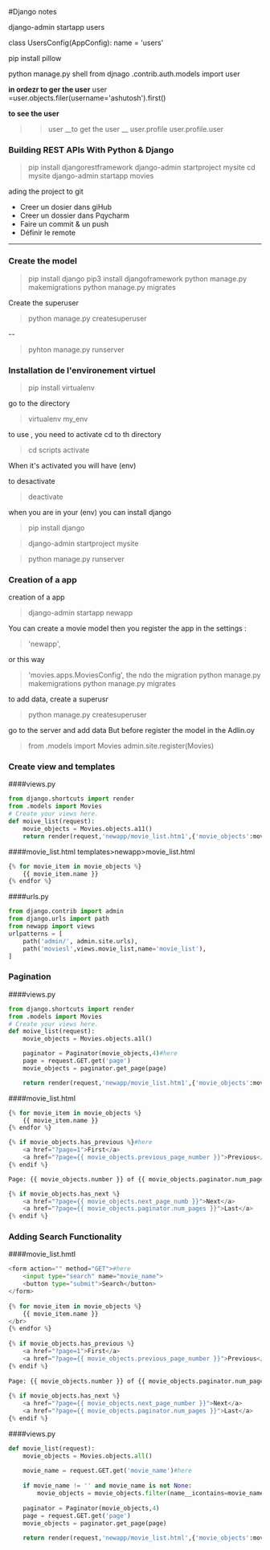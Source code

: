 #Django notes

django-admin startapp users


class UsersConfig(AppConfig):
    name = 'users'

pip install pillow

python manage.py shell
from djnago .contrib.auth.models import user

__in ordezr to ger the user__
user =user.objects.filer(username='ashutosh').first()

__to see the user__
>>user
__to get the user __
>>user.profile
>>user.profile.user



### Building REST APIs With Python & Django
>pip install djangorestframework
django-admin startproject mysite
cd mysite
django-admin startapp movies


ading the project to git 
- Creer un dosier dans giHub
- Creer un dossier dans Pqycharm
- Faire un commit & un push 
- Définir le remote


----

### Create the model
>pip install django
pip3 install djangoframework
python manage.py makemigrations
>python manage.py migrates

Create the superuser

>python manage.py createsuperuser

-- 
>pyhton manage.py runserver

### Installation de l'environement virtuel

>pip install virtualenv

go to the directory
>virtualenv my_env

to use , you need to activate
cd to th directory
>cd scripts
>activate

When it's activated you will have (env)

to desactivate 
>deactivate

when you are in your (env)
you can install django
>pip install django

>django-admin startproject mysite

>python manage.py runserver

### Creation of a app

creation of a app
>django-admin startapp newapp

You can create a movie model 
then you register the app in the settings : 
>'newapp',

or this way

>'movies.apps.MoviesConfig',
the ndo the migration
>python manage.py makemigrations
>python manage.py migrates

to add data, create a superusr
>python manage.py createsuperuser

go to   the server and add data
But before register the model in the Adlin.oy
>from .models import Movies
>admin.site.register(Movies)

### Create view and templates

####views.py
```python
from django.shortcuts import render
from .models import Movies
# Create your views here.
def moive_list(request):
    movie_objects = Movies.objects.a11()
    return render(request,'newapp/movie_list.htm1',{'movie_objects':movie_objects})
```
####movie_list.html
templates>newapp>movie_list.html

```python
{% for movie_item in movie_objects %}
    {{ movie_item.name }}
{% endfor %}
```

####urls.py
```python
from django.contrib import admin
from django.urls import path
from newapp import views
urlpatterns = [
    path('admin/', admin.site.urls),
    path('moviesl',views.movie_list,name='movie_list'),
]
```

### Pagination

####views.py
```python
from django.shortcuts import render
from .models import Movies
# Create your views here.
def moive_list(request):
    movie_objects = Movies.objects.a1l()

    paginator = Paginator(movie_objects,4)#here
    page = request.GET.get('page')
    movie_objects = paginator.get_page(page)

    return render(request,'newapp/movie_list.htm1',{'movie_objects':movie_objects})
```

####movie_list.html

```python
{% for movie_item in movie_objects %}
    {{ movie_item.name }}
{% endfor %}

{% if movie_objects.has_previous %}#here
    <a href="?page=1">First</a>
    <a href="?page={{ movie_objects.previous_page_number }}">Previous</a>
{% endif %}

Page: {{ movie_objects.number }} of {{ movie_objects.paginator.num_pages}}

{% if movie_objects.has_next %} 
    <a href="?page={{ movie_objects.next_page_numb }}">Next</a>
    <a href="?page={{ movie_objects.paginator.num_pages }}">Last</a>
{% endif %}

```

### Adding Search Functionality

####movie_list.hmtl
```python
<form action="" method="GET">#here
    <input type="search" name="movie_name">
    <button type="submit">Search</button>
</form>
 
{% for movie_item in movie_objects %}
    {‌{ movie_item.name }}
</br>
{% endfor %}
 
{% if movie_objects.has_previous %}
    <a href="?page=1">First</a>
    <a href="?page={‌{ movie_objects.previous_page_number }}">Previous</a>
{% endif %}
 
Page: {‌{ movie_objects.number }} of {‌{ movie_objects.paginator.num_pages }}
 
{% if movie_objects.has_next %}
    <a href="?page={‌{ movie_objects.next_page_number }}">Next</a>
    <a href="?page={‌{ movie_objects.paginator.num_pages }}">Last</a>
{% endif %}
```

####views.py
```python
def movie_list(request):
    movie_objects = Movies.objects.all()
 
    movie_name = request.GET.get('movie_name')#here
 
    if movie_name != '' and movie_name is not None:
        movie_objects = movie_objects.filter(name__icontains=movie_name)
 
    paginator = Paginator(movie_objects,4)
    page = request.GET.get('page')
    movie_objects = paginator.get_page(page)
 
    return render(request,'newapp/movie_list.html',{'movie_objects':movie_objects})
```
